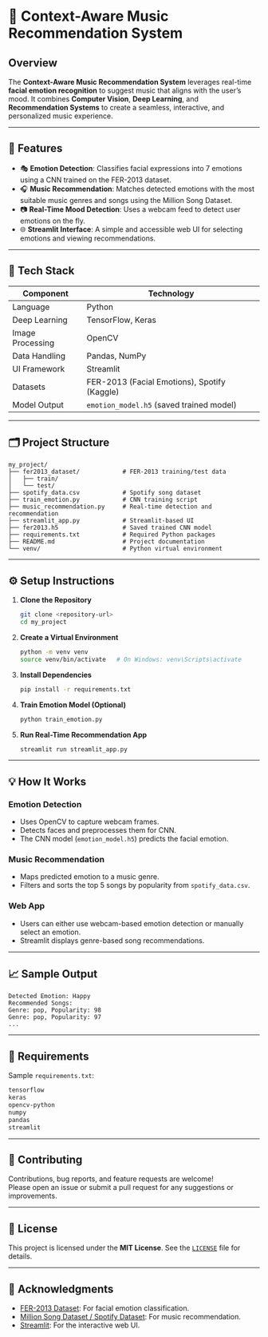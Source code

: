 # 🎵 Context-Aware Music Recommendation System

## Overview

The **Context-Aware Music Recommendation System** leverages real-time **facial emotion recognition** to suggest music that aligns with the user’s mood. It combines **Computer Vision**, **Deep Learning**, and **Recommendation Systems** to create a seamless, interactive, and personalized music experience.

---

## 🚀 Features

- 🎭 **Emotion Detection**: Classifies facial expressions into 7 emotions using a CNN trained on the FER-2013 dataset.
- 🎧 **Music Recommendation**: Matches detected emotions with the most suitable music genres and songs using the Million Song Dataset.
- 📷 **Real-Time Mood Detection**: Uses a webcam feed to detect user emotions on the fly.
- 🌐 **Streamlit Interface**: A simple and accessible web UI for selecting emotions and viewing recommendations.

---

## 🧠 Tech Stack

| Component            | Technology                                  |
|----------------------|---------------------------------------------|
| Language             | Python                                      |
| Deep Learning        | TensorFlow, Keras                           |
| Image Processing     | OpenCV                                      |
| Data Handling        | Pandas, NumPy                               |
| UI Framework         | Streamlit                                   |
| Datasets             | FER-2013 (Facial Emotions), Spotify (Kaggle)|
| Model Output         | `emotion_model.h5` (saved trained model)    |

---

## 🗂️ Project Structure

```
my_project/
├── fer2013_dataset/            # FER-2013 training/test data
│   ├── train/
│   └── test/
├── spotify_data.csv            # Spotify song dataset
├── train_emotion.py            # CNN training script
├── music_recommendation.py     # Real-time detection and recommendation
├── streamlit_app.py            # Streamlit-based UI
├── fer2013.h5                  # Saved trained CNN model
├── requirements.txt            # Required Python packages
├── README.md                   # Project documentation
└── venv/                       # Python virtual environment
```

---

## ⚙️ Setup Instructions

1. **Clone the Repository**
   ```bash
   git clone <repository-url>
   cd my_project
   ```

2. **Create a Virtual Environment**
   ```bash
   python -m venv venv
   source venv/bin/activate   # On Windows: venv\Scripts\activate
   ```

3. **Install Dependencies**
   ```bash
   pip install -r requirements.txt
   ```

4. **Train Emotion Model (Optional)**
   ```bash
   python train_emotion.py
   ```

5. **Run Real-Time Recommendation App**
   ```bash
   streamlit run streamlit_app.py
   ```

---

## 💡 How It Works

### Emotion Detection
- Uses OpenCV to capture webcam frames.
- Detects faces and preprocesses them for CNN.
- The CNN model (`emotion_model.h5`) predicts the facial emotion.

### Music Recommendation
- Maps predicted emotion to a music genre.
- Filters and sorts the top 5 songs by popularity from `spotify_data.csv`.

### Web App
- Users can either use webcam-based emotion detection or manually select an emotion.
- Streamlit displays genre-based song recommendations.

---


## 📈 Sample Output

```text
Detected Emotion: Happy
Recommended Songs:
Genre: pop, Popularity: 98
Genre: pop, Popularity: 97
...
```

---

## 🧪 Requirements

Sample `requirements.txt`:

```txt
tensorflow
keras
opencv-python
numpy
pandas
streamlit
```

---

## 🤝 Contributing

Contributions, bug reports, and feature requests are welcome!  
Please open an issue or submit a pull request for any suggestions or improvements.

---

## 📄 License

This project is licensed under the **MIT License**. See the [`LICENSE`](./LICENSE) file for details.

---

## 🙏 Acknowledgments

- [FER-2013 Dataset](https://www.kaggle.com/datasets/msambare/fer2013): For facial emotion classification.
- [Million Song Dataset / Spotify Dataset](https://www.kaggle.com/datasets/): For music recommendation.
- [Streamlit](https://streamlit.io): For the interactive web UI.
